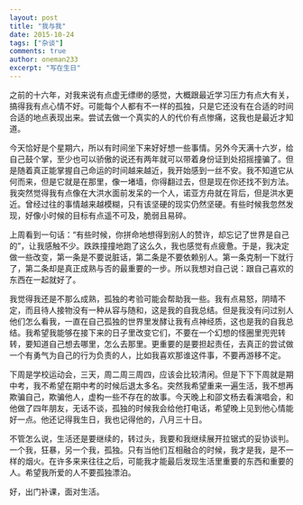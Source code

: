 ```yaml
---
layout: post
title: "我与我"
date: 2015-10-24
tags: ["杂谈"]
comments: true
author: oneman233
excerpt: "写在生日"
---
```


之前的十六年，对我来说有点虚无缥缈的感觉，大概跟最近学习压力有点大有关，搞得我有点心情不好。可能每个人都有不一样的孤独，只是它还没有在合适的时间合适的地点表现出来。尝试去做一个真实的人的代价有点惨痛，这我也是最近才知道。

今天恰好是个星期六，所以有时间坐下来好好想一些事情。另外今天满十六岁，给自己鼓个掌，至少也可以骄傲的说还有两年就可以带着身份证到处招摇撞骗了。但是随着真正能掌握自己命运的时间越来越近，我开始感到一丝不安。我不知道它从何而来，但是它就是在那里，像一堵墙，你得翻过去，但是现在你还找不到方法。我突然觉得我有点像在大洪水面前发呆的一个人，诺亚方舟就在背后，但是洪水更近。曾经过往的事情越来越模糊，只有该坚硬的现实仍然坚硬。有些时候我忽然发现，好像小时候的目标有点遥不可及，脆弱且易碎。

上周看到一句话：“有些时候，你拼命地想得到别人的赞许，却忘记了世界是自己的”，让我感触不少。跌跌撞撞地跑了这么久，我也感觉有点疲惫。于是，我决定做一些改变，第一条是不要说脏话，第二条是不要依赖别人。第一条克制一下就行了，第二条却是真正成熟与否的最重要的一步。所以我想对自己说：跟自己喜欢的东西在一起就好了。

我觉得我还是不那么成熟，孤独的考验可能会帮助我一些。我有点易怒，阴晴不定，而且待人接物没有一种从容与随和，这是我的自我总结。但是我没有问过别人他们怎么看我，一直在自己孤独的世界里发酵让我有点神经质，这也是我的自我总结。我希望我能够在接下来的日子里改变它们，不要在一个幻想的怪圈里兜兜转转，要知道自己想去哪里，怎么去那里。更重要的是要担起责任，去真正的尝试做一个有勇气为自己的行为负责的人，比如我喜欢那谁这件事，不要再游移不定。

下周是学校运动会，三天，周二周三周四，应该会比较清闲。但是下下下周就是期中考，我不希望在期中考的时候后退太多名。突然我希望重来一遍生活，我不想再欺骗自己，欺骗他人，虚构一些不存在的故事。今天晚上和邵文杨去看演唱会，和他做了四年朋友，无话不谈，孤独的时候我会给他打电话，希望晚上见到他心情能好一点。他还记得我生日，我也记得他的，八月三十日。

不管怎么说，生活还是要继续的，转过头，我要和我继续展开拉锯式的妥协谈判。一个我，狂暴，另一个我，孤独。只有当他们互相融合的时候，我才是我，是不一样的烟火。在许多来来往往之后，可能我才能最后发现生活里重要的东西和重要的人。希望我所爱的人不要孤独漂泊。

好，出门补课，面对生活。